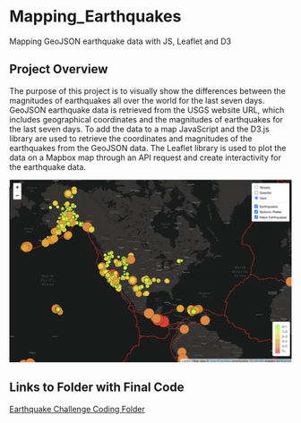 # Mapping_Earthquakes
Mapping GeoJSON earthquake data with JS, Leaflet and D3

## Project Overview

The purpose of this project is to visually show the differences between the magnitudes of earthquakes all over the world for the last seven days.  GeoJSON earthquake data is retrieved from the USGS website URL, which includes geographical coordinates and the magnitudes of earthquakes for the last seven days. To add the data to a map JavaScript and the D3.js library are used to retrieve the coordinates and magnitudes of the earthquakes from the GeoJSON data. The Leaflet library is used to plot the data on a Mapbox map through an API request and create interactivity for the earthquake data.

![image_name](https://github.com/Christopheremorgan/Mapping_Earthquakes/blob/main/earthquake_challenge.png)

## Links to Folder with Final Code

[Earthquake Challenge Coding Folder](https://github.com/Christopheremorgan/Mapping_Earthquakes/tree/main/Earthquake_Challenge) 

